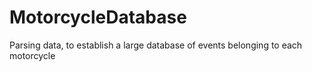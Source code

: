 # MotorcycleDatabase
Parsing data, to establish a large database of events belonging to each motorcycle 
